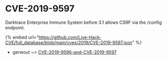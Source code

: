 # CVE-2019-9597

Darktrace Enterprise Immune System before 3.1 allows CSRF via the /config endpoint.

{% embed url="https://github.com/Live-Hack-CVE/full_database/blob/main/cves/2019/CVE-2019-9597.json" %}


* gerwout ~> [CVE-2019-9596-and-CVE-2019-9597](https://www.alice-snow.ru/2019/database/cve-2019-9597/cve-2019-9596-and-cve-2019-9597-gerwout)